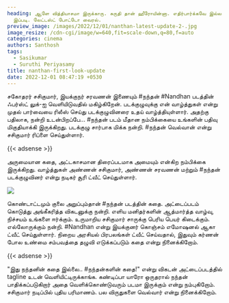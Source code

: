 ```yaml
---
heading: ஆளே வித்தியாசமா இருக்காரு. சுருதி தான் ஹீரோயின்னா. எதிர்பார்க்கவே இல்ல
  இப்படி. லேட்டஸ்ட் போட்டோ வைரல்.
preview_image: /images/2022/12/01/nanthan-latest-update-2-.jpg
image_resize: /cdn-cgi/image/w=640,fit=scale-down,q=80,f=auto
categories: cinema
authors: Santhosh
tags:
  - Sasikumar
  - Suruthi Periyasamy
title: nanthan-first-look-update
date: 2022-12-01 08:47:19 +0530
---
```

சகோதரர் சசிகுமார், இயக்குநர் சரவணன் இணையும் #நந்தன் #Nandhan படத்தின் ஃபர்ஸ்ட் லுக்-ஐ வெளியிடுவதில் மகிழ்கிறேன். படக்குழுவுக்கு என் வாழ்த்துகள் என்று முதல் பார்வையை ரிலீஸ் செய்து படக்குழுவினரை உதய் வாழ்த்தியுள்ளார். அதற்கு பதிலாக, நன்றி உடன்பிறப்பே... #நந்தன் படம் மீதான நம்பிக்கையை உங்களின் பதிவு மிகுதியாக்கி இருக்கிறது. படக்குழு சார்பாக மிக்க நன்றி. #நந்தன் வெல்வான் என்று சசிகுமார் ரிப்ளை செய்துள்ளார்.

{{< adsense >}}

அருமையான கதை, அட்டகாசமான திரைப்படமாக அமையும் என்கிற நம்பிக்கை இருக்கிறது. வாழ்த்துகள் அண்ணன் சசிகுமார், அண்ணன் சரவணன் மற்றும் #நந்தன் படக்குழுவினர் என்று நடிகர் சூரி ட்வீட் செய்துள்ளார். 

![](/images/2022/12/01/nanthan-latest-update-1-.jpg)

கொண்டாட்டமும் குலை அறுப்பும்தான் #நந்தன் படத்தின் கதை. அட்டைப்படம் கொடுத்து அங்கீகரித்த 
விகடனுக்கு நன்றி. எளிய மனிதர்களின் ஆத்மார்த்த வாழ்வு, நிச்சயம் உங்களை ஈர்க்கும். உருமாறிய சசிகுமார் சாருக்கு பெரிய பெயர் கிடைக்கும். எல்லோருக்கும் நன்றி. #Nandhan என்று இயக்குனர் கொஞ்சம் எமோஷனல் ஆகா ட்வீட் செய்துள்ளார். நிறைய அரசியல் பிரபலங்கள் ட்வீட் செய்வதால், இதுவும் கர்ணன் போல உண்மை சம்பவத்தை தழுவி எடுக்கப்படும் கதை என்று நினைக்கிறோம்.

{{< adsense >}}

"இது நந்தனின் கதை இல்லை..
#நந்தன்களின் கதை!" 
என்று விகடன் அட்டைப்படத்தில் tagline உடன் வெளியிட்டிருக்காங்க. கண்டிப்பா யாரோ ஒருதரால் நந்தன் பாதிக்கப்படுகிறார் அதை வெளிக்கொண்டுவரும் படமா இருக்கும் என்று நம்புகிறோம். சசிகுமார் நடிப்பில் புதிய பரிமாணம். பல விருதுகளை வெல்வார் என்று நினைக்கிறோம்.
